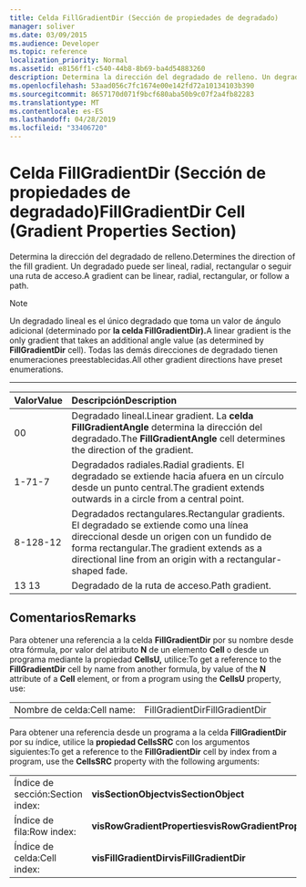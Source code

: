 ```yaml
---
title: Celda FillGradientDir (Sección de propiedades de degradado)
manager: soliver
ms.date: 03/09/2015
ms.audience: Developer
ms.topic: reference
localization_priority: Normal
ms.assetid: e8156ff1-c540-44b8-8b69-ba4d54883260
description: Determina la dirección del degradado de relleno. Un degradado puede ser lineal, radial, rectangular o seguir una ruta de acceso.
ms.openlocfilehash: 53aad056c7fc1674e00e142fd72a10134103b390
ms.sourcegitcommit: 8657170d071f9bcf680aba50b9c07f2a4fb82283
ms.translationtype: MT
ms.contentlocale: es-ES
ms.lasthandoff: 04/28/2019
ms.locfileid: "33406720"
---
```

# <a name="fillgradientdir-cell-gradient-properties-section"></a><span data-ttu-id="7962f-104">Celda FillGradientDir (Sección de propiedades de degradado)</span><span class="sxs-lookup"><span data-stu-id="7962f-104">FillGradientDir Cell (Gradient Properties Section)</span></span>

<span data-ttu-id="7962f-105">Determina la dirección del degradado de relleno.</span><span class="sxs-lookup"><span data-stu-id="7962f-105">Determines the direction of the fill gradient.</span></span> <span data-ttu-id="7962f-106">Un degradado puede ser lineal, radial, rectangular o seguir una ruta de acceso.</span><span class="sxs-lookup"><span data-stu-id="7962f-106">A gradient can be linear, radial, rectangular, or follow a path.</span></span> 
  
> [!NOTE]
> <span data-ttu-id="7962f-107">Un degradado lineal es el único degradado que toma un valor de ángulo adicional (determinado por **la celda FillGradientDir).**</span><span class="sxs-lookup"><span data-stu-id="7962f-107">A linear gradient is the only gradient that takes an additional angle value (as determined by **FillGradientDir** cell).</span></span> <span data-ttu-id="7962f-108">Todas las demás direcciones de degradado tienen enumeraciones preestablecidas.</span><span class="sxs-lookup"><span data-stu-id="7962f-108">All other gradient directions have preset enumerations.</span></span> 
  
****

|<span data-ttu-id="7962f-109">**Valor**</span><span class="sxs-lookup"><span data-stu-id="7962f-109">**Value**</span></span>|<span data-ttu-id="7962f-110">**Descripción**</span><span class="sxs-lookup"><span data-stu-id="7962f-110">**Description**</span></span>|
|:-----|:-----|
|<span data-ttu-id="7962f-111">0</span><span class="sxs-lookup"><span data-stu-id="7962f-111">0</span></span>  <br/> |<span data-ttu-id="7962f-112">Degradado lineal.</span><span class="sxs-lookup"><span data-stu-id="7962f-112">Linear gradient.</span></span> <span data-ttu-id="7962f-113">La **celda FillGradientAngle** determina la dirección del degradado.</span><span class="sxs-lookup"><span data-stu-id="7962f-113">The **FillGradientAngle** cell determines the direction of the gradient.</span></span>  <br/> |
|<span data-ttu-id="7962f-114">1-7</span><span class="sxs-lookup"><span data-stu-id="7962f-114">1-7</span></span>  <br/> |<span data-ttu-id="7962f-115">Degradados radiales.</span><span class="sxs-lookup"><span data-stu-id="7962f-115">Radial gradients.</span></span> <span data-ttu-id="7962f-116">El degradado se extiende hacia afuera en un círculo desde un punto central.</span><span class="sxs-lookup"><span data-stu-id="7962f-116">The gradient extends outwards in a circle from a central point.</span></span>  <br/> |
|<span data-ttu-id="7962f-117">8-12</span><span class="sxs-lookup"><span data-stu-id="7962f-117">8-12</span></span>  <br/> |<span data-ttu-id="7962f-118">Degradados rectangulares.</span><span class="sxs-lookup"><span data-stu-id="7962f-118">Rectangular gradients.</span></span> <span data-ttu-id="7962f-119">El degradado se extiende como una línea direccional desde un origen con un fundido de forma rectangular.</span><span class="sxs-lookup"><span data-stu-id="7962f-119">The gradient extends as a directional line from an origin with a rectangular-shaped fade.</span></span>  <br/> |
|<span data-ttu-id="7962f-120">13 </span><span class="sxs-lookup"><span data-stu-id="7962f-120">13</span></span>  <br/> |<span data-ttu-id="7962f-121">Degradado de la ruta de acceso.</span><span class="sxs-lookup"><span data-stu-id="7962f-121">Path gradient.</span></span>  <br/> |
   
## <a name="remarks"></a><span data-ttu-id="7962f-122">Comentarios</span><span class="sxs-lookup"><span data-stu-id="7962f-122">Remarks</span></span>

<span data-ttu-id="7962f-123">Para obtener una referencia a la celda **FillGradientDir** por su nombre desde otra fórmula, por valor del atributo **N** de un elemento **Cell** o desde un programa mediante la propiedad **CellsU,** utilice:</span><span class="sxs-lookup"><span data-stu-id="7962f-123">To get a reference to the **FillGradientDir** cell by name from another formula, by value of the **N** attribute of a **Cell** element, or from a program using the **CellsU** property, use:</span></span> 
  
|||
|:-----|:-----|
| <span data-ttu-id="7962f-124">Nombre de celda:</span><span class="sxs-lookup"><span data-stu-id="7962f-124">Cell name:</span></span>  <br/> | <span data-ttu-id="7962f-125">FillGradientDir</span><span class="sxs-lookup"><span data-stu-id="7962f-125">FillGradientDir</span></span>  <br/> |
   
<span data-ttu-id="7962f-126">Para obtener una referencia desde un programa a la celda **FillGradientDir** por su índice, utilice la **propiedad CellsSRC** con los argumentos siguientes:</span><span class="sxs-lookup"><span data-stu-id="7962f-126">To get a reference to the **FillGradientDir** cell by index from a program, use the **CellsSRC** property with the following arguments:</span></span> 
  
|||
|:-----|:-----|
| <span data-ttu-id="7962f-127">Índice de sección:</span><span class="sxs-lookup"><span data-stu-id="7962f-127">Section index:</span></span>  <br/> |<span data-ttu-id="7962f-128">**visSectionObject**</span><span class="sxs-lookup"><span data-stu-id="7962f-128">**visSectionObject**</span></span> <br/> |
| <span data-ttu-id="7962f-129">Índice de fila:</span><span class="sxs-lookup"><span data-stu-id="7962f-129">Row index:</span></span>  <br/> |<span data-ttu-id="7962f-130">**visRowGradientProperties**</span><span class="sxs-lookup"><span data-stu-id="7962f-130">**visRowGradientProperties**</span></span> <br/> |
| <span data-ttu-id="7962f-131">Índice de celda:</span><span class="sxs-lookup"><span data-stu-id="7962f-131">Cell index:</span></span>  <br/> |<span data-ttu-id="7962f-132">**visFillGradientDir**</span><span class="sxs-lookup"><span data-stu-id="7962f-132">**visFillGradientDir**</span></span> <br/> |
   

